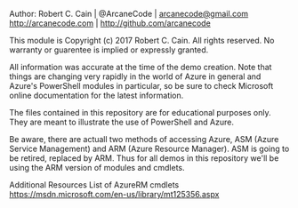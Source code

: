   Author: Robert C. Cain | @ArcaneCode | arcanecode@gmail.com
          http://arcanecode.com | http://github.com/arcanecode
 
  This module is Copyright (c) 2017 Robert C. Cain. All rights 
  reserved. No warranty or guarentee is implied or expressly granted. 

  All information was accurate at the time of the demo creation. Note
  that things are changing very rapidly in the world of Azure in 
  general and Azure's PowerShell modules in particular, so be sure
  to check Microsoft online documentation for the latest information.
  
  The files contained in this repository are for educational purposes
  only. They are meant to illustrate the use of PowerShell and 
  Azure. 

  Be aware, there are actuall two methods of accessing Azure, 
  ASM (Azure Service Management) and ARM (Azure Resource Manager). 
  ASM is going to be retired, replaced by ARM. Thus for all demos
  in this repository we'll be using the ARM version of modules
  and cmdlets. 


  Additional Resources
   List of AzureRM cmdlets
   https://msdn.microsoft.com/en-us/library/mt125356.aspx
